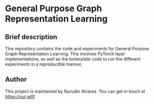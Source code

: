 # General Purpose Graph Representation Learning

## Brief description

This repository contains the code and experiments for 
General Purpose Graph Representation Learning. This involves PyTorch layer implementations, as well
as the boilerplate code to run the different experiments in a reproducible manner. 

## Author

This project is maintained by Nurudin Alvarez. You can get in touch at https://nur.wtf/
